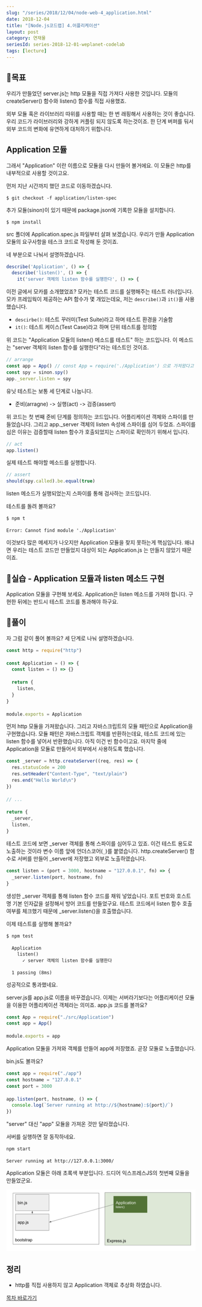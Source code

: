 ```yaml
---
slug: "/series/2018/12/04/node-web-4_application.html"
date: 2018-12-04
title: "[Node.js코드랩] 4.어플리케이션"
layout: post
category: 연재물
seriesId: series-2018-12-01-weplanet-codelab
tags: [lecture]
---
```


## 🌳목표

우리가 만들었던 server.js는 http 모듈을 직접 가져다 사용한 것입니다.
모듈의 createServer() 함수와 listen() 함수를 직접 사용했죠.

외부 모듈 혹은 라이브러리 따위를 사용할 때는 한 번 래핑해서 사용하는 것이 좋습니다.
우리 코드가 라이브러리와 강하게 커플링 되지 않도록 하는것이죠.
한 단계 버퍼를 둬서 외부 코드의 변화에 유연하게 대처하기 위합니다.

## Application 모듈

그래서 "Application" 이란 이름으로 모듈을 다시 만들어 볼거에요.
이 모듈은 http를 내부적으로 사용할 것이고요.

먼저 지난 시간까지 했던 코드로 이동하겠습니다.

```
$ git checkout -f application/listen-spec
```

추가 모듈(sinon)이 있기 때문에 package.json에 기록한 모듈을 설치합니다.

```
$ npm install
```

src 폴더에 Application.spec.js 파일부터 살펴 보겠습니다.
우리가 만들 Application 모듈의 요구사항을 테스크 코드로 작성해 둔 것이죠.

네 부분으로 나눠서 설명하겠습니다.

```js
describe('Application', () => {
  describe('listen()', () => {
    it('server 객체의 listen 함수를 실행한다', () => {
```

이전 글에서 모카를 소개했었죠? 모카는 테스트 코드를 실행해주는 테스트 러너입니다.
모카 프레임웍이 제공하는 API 함수가 몇 개있는데요, 저는 `describe()`과 `it()`을 사용했습니다.

- `descirbe()`: 테스트 꾸러미(Test Suite)라고 하며 테스트 환경을 기술함
- `it()`: 테스트 케이스(Test Case)라고 하며 단위 테스트를 정의함

위 코드는 "Application 모듈의 listen() 메소드를 테스트" 하는 코드입니다.
이 메소드는 "server 객체의 listen 함수를 실행한다"라는 테스트인 것이죠.

```js
// arrange
const app = App() // const App = require('./Application') 으로 가져왔다고 가정
const spy = sinon.spy()
app._server.listen = spy
```

유닛 테스트는 보통 세 단계로 나눕니다.

- 준비(arragne) -> 실행(act) -> 검증(assert)

위 코드는 첫 번째 준비 단계를 정의하는 코드입니다.
어플리케이션 객체와 스파이를 만들었습니다. 그리고 app.\_server 객체의 listen 속성에 스파이를 심어 두었죠.
스파이를 심은 이유는 검증할때 listen 함수가 호출되었지는 스파이로 확인하기 위해서 입니다.

```js
// act
app.listen()
```

실제 테스트 해야할 메소드를 실행합니다.

```js
// assert
should(spy.called).be.equal(true)
```

listen 메소드가 실행되었는지 스파이를 통해 검사하는 코드입니다.

테스트를 돌려 볼까요?

```
$ npm t

Error: Cannot find module './Application'
```

이것보다 많은 메세지가 나오지만 Application 모듈을 찾지 못하는게 핵심입니다.
왜냐면 우리는 테스트 코드만 만들었지 대상이 되는 Application.js 는 만들지 않았기 때문이죠.

## 🐤실습 - Application 모듈과 listen 메소드 구현

Application 모듈을 구현해 보세요. Application은 listen 메소드를 가져야 합니다.
구현한 뒤에는 반드시 테스트 코드를 통과해야 하구요.

## 🐤풀이

자 그럼 같이 풀어 볼까요? 세 단계로 나눠 설명하겠습니다.

```js
const http = require("http")

const Application = () => {
  const listen = () => {}

  return {
    listen,
  }
}

module.exports = Application
```

먼저 http 모듈을 가져왔습니다.
그리고 자바스크립트의 모듈 패턴으로 Application을 구현했습니다.
모듈 패턴은 자바스크립트 객체를 반환하는데요,
테스트 코드에 있는 listen 함수를 넣어서 반환했습니다. 아직 이건 빈 함수이고요.
마지막 줄에 Application을 모듈로 만들어서 외부에서 사용하도록 했습니다.

```js
const _server = http.createServer((req, res) => {
  res.statusCode = 200
  res.setHeader("Content-Type", "text/plain")
  res.end("Hello World\n")
})

// ...

return {
  _server,
  listen,
}
```

테스트 코드에 보면 _server 객체를 통해 스파이를 심어두고 있죠.
이건 테스트 용도로 노출하는 것이라 변수 이름 앞에 언더스코어(`_`)를 붙였습니다.
http.createServer() 함수로 서버를 만들어 \_server에 저장했고 외부로 노출하였습니다.

```js
const listen = (port = 3000, hostname = "127.0.0.1", fn) => {
  _server.listen(port, hostname, fn)
}
```

생성한 \_server 객체를 통해 listen 함수 코드를 채워 넣었습니다.
포트 번호와 호스트명 기본 인자값을 설정해서 방어 코드를 만들었구요.
테스트 코드에서 listen 함수 호출여부를 체크했기 때문에 \_server.listen()을 호출했습니다.

이제 테스트를 실행해 볼까요?

```
$ npm test

  Application
    listen()
      ✓ server 객체의 listen 함수를 실행한다

  1 passing (8ms)
```

성공적으로 통과했네요.

server.js를 app.js로 이름을 바꾸겠습니다.
이제는 서버라기보다는 어플리케이션 모듈을 이용한 어플리케이션 객체라는 의미죠.
app.js 코드를 볼까요?

```js
const App = require("./src/Application")
const app = App()

module.exports = app
```

Application 모듈을 가져와 객체를 만들어 app에 저장했죠. 곧장 모듈로 노출했습니다.

bin.js도 볼까요?

```js
const app = require("./app")
const hostname = "127.0.0.1"
const port = 3000

app.listen(port, hostname, () => {
  console.log(`Server running at http://${hostname}:${port}/`)
})
```

"server" 대신 "app" 모듈을 가져온 것만 달라졌습니다.

서버를 실행하면 잘 동작하네요.

```
npm start

Server running at http://127.0.0.1:3000/
```

Application 모듈은 아래 초록색 부분입니다.
드디어 익스프레스JS의 첫번째 모듈을 만들었군요.

![](/assets/imgs/2018/12/04/struct.png)

## 정리

- http를 직접 사용하지 않고 Application 객체로 추상화 하였습니다.

[목차 바로가기](/series/2018/12/01/node-web-0_index.html)
